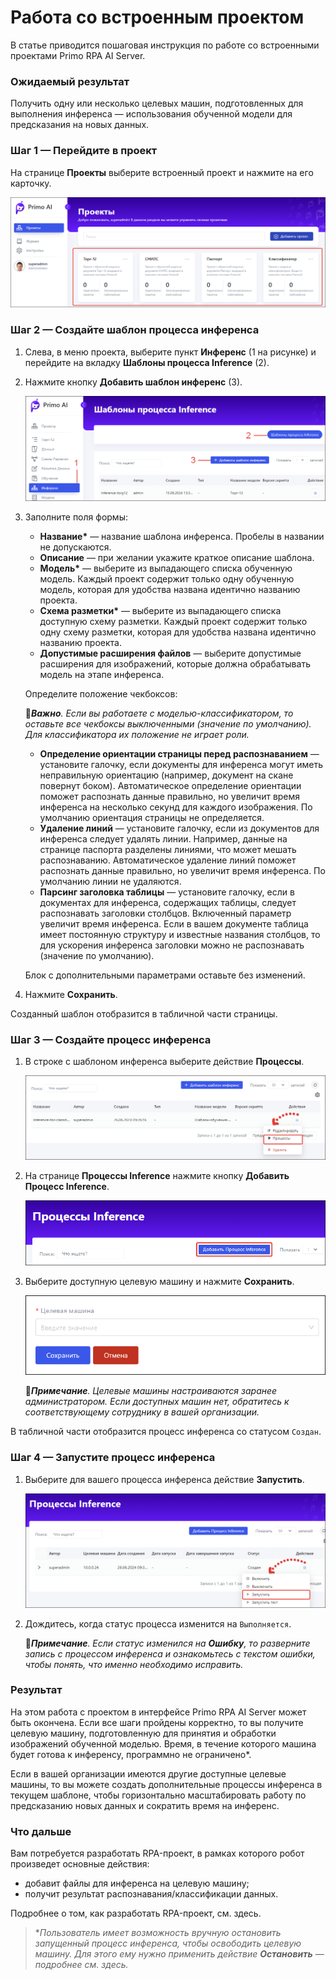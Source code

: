 # Работа со встроенным проектом
В статье приводится пошаговая инструкция по работе со встроенными проектами Primo RPA AI Server. 

### Ожидаемый результат

Получить одну или несколько целевых машин, подготовленных для выполнения инференса — использования обученной модели для предсказания на новых данных. 

### Шаг 1 — Перейдите в проект

На странице **Проекты** выберите встроенный проект и нажмите на его карточку.

![Карточки встроенных проектов](<../../../.gitbook/assets1/primo-ai/all-system-projects.png>)


### Шаг 2 — Создайте шаблон процесса инференса

1. Слева, в меню проекта, выберите пункт **Инференс** (1 на рисунке) и перейдите на вкладку **Шаблоны процесса Inference** (2).
1. Нажмите кнопку **Добавить шаблон инференс** (3).

   ![Страница проекта «Инференс»](<../../../.gitbook/assets1/primo-ai/user-guide/quick-inference-tab.png>)

1. Заполните поля формы:
   * **Название\*** — название шаблона инференса. Пробелы в названии не допускаются.
   * **Описание** — при желании укажите краткое описание шаблона.
   * **Модель\*** — выберите из выпадающего списка обученную модель. Каждый проект содержит только одну обученную модель, которая для удобства названа идентично названию проекта.
   * **Схема разметки\*** — выберите из выпадающего списка доступную схему разметки. Каждый проект содержит только одну схему разметки, которая для удобства названа идентично названию проекта.
   * **Допустимые расширения файлов** — выберите допустимые расширения для изображений, которые должна обрабатывать модель на этапе инференса. 
   
   Определите положение чекбоксов:

   :large_orange_diamond:***Важно**. Если вы работаете с моделью-классификатором, то оставьте все чекбоксы выключенными (значение по умолчанию). Для классификатора их положение не играет роли.*

    * **Определение ориентации страницы перед распознаванием** — установите галочку, если документы для инференса могут иметь неправильную ориентацию (например, документ на скане повернут боком). Автоматическое определение ориентации поможет распознать данные правильно, но увеличит время инференса на несколько секунд для каждого изображения. По умолчанию ориентация страницы не определяется.
   * **Удаление линий** — установите галочку, если из документов для инференса следует удалять линии. Например, данные на странице паспорта разделены линиями, что может мешать распознаванию. Автоматическое удаление линий поможет распознать данные правильно, но увеличит время инференса. По умолчанию линии не удаляются.
   * **Парсинг заголовка таблицы** — установите галочку, если в документах для инференса, содержащих таблицы, следует распознавать заголовки столбцов. Включенный параметр увеличит время инференса. Если в вашем документе таблица имеет постоянную структуру и известные названия столбцов, то для ускорения инференса заголовки можно не распознавать (значение по умолчанию).

    Блок c дополнительными параметрами оставьте без изменений.

1. Нажмите **Сохранить**.

Созданный шаблон отобразится в табличной части страницы.


### Шаг 3 — Создайте процесс инференса

1. В строке с шаблоном инференса выберите действие **Процессы**.

   ![Действие «Процессы»](<../../../.gitbook/assets1/primo-ai/class-goto-infprocess.png>)

1. На странице **Процессы Inference** нажмите кнопку **Добавить Процесс Inference**.

   ![Кнопка «Добавить Процесс Inference»](<../../../.gitbook/assets1/primo-ai/user-guide/add-inference-process.png>)
   
1. Выберите доступную целевую машину и нажмите **Сохранить**.

   ![Добавление процесса инференс](<../../../.gitbook/assets1/primo-ai/user-guide/inf-process-machine.png>)

   :large_blue_diamond:***Примечание**. Целевые машины настраиваются заранее администратором. Если доступных машин нет, обратитесь к соответствующему сотруднику в вашей организации.*

В табличной части отобразится процесс инференса со статусом `Создан`.


### Шаг 4 — Запустите процесс инференса

1. Выберите для вашего процесса инференса действие **Запустить**.

   ![Действие «Запустить»](<../../../.gitbook/assets1/primo-ai/class-run-inferece-process.png>)

1. Дождитесь, когда статус процесса изменится на `Выполняется`. 

   :large_orange_diamond:***Примечание**. Если статус изменился на **Ошибку**, то разверните запись с процессом инференса и ознакомьтесь с текстом ошибки, чтобы понять, что именно необходимо исправить.*

### Результат

На этом работа с проектом в интерфейсе Primo RPA AI Server может быть окончена. Если все шаги пройдены корректно, то вы получите целевую машину, подготовленную для принятия и обработки изображений обученной моделью. Время, в течение которого машина будет готова к инференсу, программно не ограничено\*. 

Если в вашей организации имеются другие доступные целевые машины, то вы можете создать дополнительные процессы инференса в текущем шаблоне, чтобы горизонтально масштабировать работу по предсказанию новых данных и сократить время на инференс.

### Что дальше

Вам потребуется разработать RPA-проект, в рамках которого робот произведет основные действия:
* добавит файлы для инференса на целевую машину;
* получит результат распознавания/классификации данных.

Подробнее о том, как разработать RPA-проект, см. здесь.

> \**Пользователь имеет возможность вручную остановить запущенный процесс инференса, чтобы освободить целевую машину. Для этого ему нужно применить действие **Остановить** — подробнее см. здесь.*


